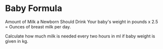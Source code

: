 # Baby Formula

Amount of Milk a Newborn Should Drink
Your baby's weight in pounds x 2.5 = Ounces of breast milk per day.

Calculate how much milk is needed every two hours in ml if baby weight is given in kg.



